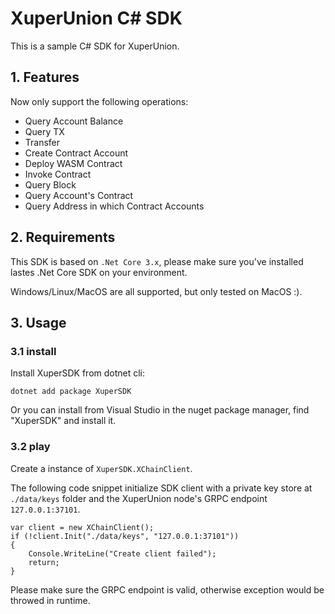 # XuperUnion C# SDK

This is a sample C# SDK for XuperUnion.

## 1. Features

Now only support the following operations:

* Query Account Balance
* Query TX
* Transfer
* Create Contract Account
* Deploy WASM Contract
* Invoke Contract
* Query Block
* Query Account's Contract
* Query Address in which Contract Accounts

## 2. Requirements

This SDK is based on `.Net Core 3.x`, please make sure you've installed lastes .Net Core SDK on your environment.

Windows/Linux/MacOS are all supported, but only tested on MacOS :).

## 3. Usage

### 3.1 install

Install XuperSDK from dotnet cli:
```
dotnet add package XuperSDK
```

Or you can install from Visual Studio in the nuget package manager, find "XuperSDK" and install it.


### 3.2 play

Create a instance of `XuperSDK.XChainClient`.

The following code snippet initialize SDK client with a private key store at `./data/keys` folder and the XuperUnion node's GRPC endpoint `127.0.0.1:37101`.

```
var client = new XChainClient();
if (!client.Init("./data/keys", "127.0.0.1:37101"))
{
    Console.WriteLine("Create client failed");
    return;
}
```

Please make sure the GRPC endpoint is valid, otherwise exception would be throwed in runtime.